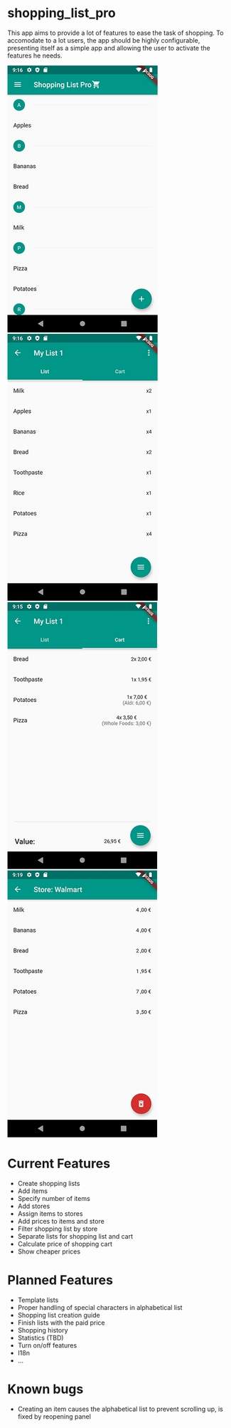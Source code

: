 # shopping_list_pro

This app aims to provide a lot of features to ease the task of shopping. To accomodate to a lot
users, the app should be highly configurable, presenting itself as a simple app and allowing the
user to activate the features he needs.

![Item View](https://raw.githubusercontent.com/cacaocowdev/shopping_list_pro/master/misc/example/slp_item_view.png)
![Shopping List View](https://raw.githubusercontent.com/cacaocowdev/shopping_list_pro/master/misc/example/slp_list_view.png)
![Shopping List View: Cart](https://raw.githubusercontent.com/cacaocowdev/shopping_list_pro/master/misc/example/slp_list_view_cart.png)
![Store View](https://raw.githubusercontent.com/cacaocowdev/shopping_list_pro/master/misc/example/slp_store_view.png)

# Current Features

* Create shopping lists
* Add items
* Specify number of items
* Add stores
* Assign items to stores
* Add prices to items and store
* Filter shopping list by store
* Separate lists for shopping list and cart
* Calculate price of shopping cart
* Show cheaper prices

# Planned Features

* Template lists
* Proper handling of special characters in alphabetical list
* Shopping list creation guide
* Finish lists with the paid price
* Shopping history
* Statistics (TBD)
* Turn on/off features
* I18n
* ...

# Known bugs

* Creating an item causes the alphabetical list to prevent scrolling up, is fixed by reopening panel
